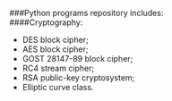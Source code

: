 ###Python programs repository includes:<br>
####Cryptography:<br>
* DES block cipher;
* AES block cipher;
* GOST 28147-89 block cipher;
* RC4 stream cipher;
* RSA public-key cryptosystem;
* Elliptic curve class.
